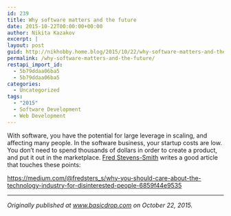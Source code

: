 ```yaml
---
id: 239
title: Why software matters and the future
date: 2015-10-22T00:00:00+00:00
author: Nikita Kazakov
excerpt: |
layout: post
guid: http://nikhobby.home.blog/2015/10/22/why-software-matters-and-the-future/
permalink: /why-software-matters-and-the-future/
restapi_import_id:
  - 5b79ddaa06ba5
  - 5b79ddaa06ba5
categories:
  - Uncategorized
tags:
  - "2015"
  - Software Development
  - Web Development
---
```

With software, you have the potential for large leverage in scaling, and affecting many people. In the software business, your startup costs are low. You don’t need to spend thousands of dollars in order to create a product, and put it out in the marketplace. <a href="https://medium.com/u/fc9daa7e0103" target="_blank" rel="noopener noreferrer">Fred Stevens-Smith</a> writes a good article that touches these points:

<https://medium.com/@fredsters_s/why-you-should-care-about-the-technology-industry-for-disinterested-people-6859f44e9535>

* * *

_Originally published at_ <a href="http://basicdrop.com" target="_blank" rel="noopener noreferrer"><em>www.basicdrop.com</em></a> _on October 22, 2015._